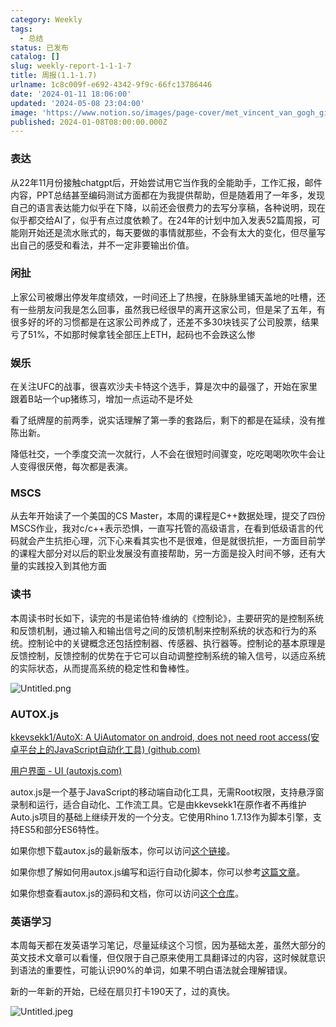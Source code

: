 ```yaml
---
category: Weekly
tags:
  - 总结
status: 已发布
catalog: []
slug: weekly-report-1-1-1-7
title: 周报(1.1-1.7)
urlname: 1c8c009f-e692-4342-9f9c-66fc13786446
date: '2024-01-11 18:06:00'
updated: '2024-05-08 23:04:00'
image: 'https://www.notion.so/images/page-cover/met_vincent_van_gogh_ginoux.jpg'
published: 2024-01-08T08:00:00.000Z
---
```


### 表达


从22年11月份接触chatgpt后，开始尝试用它当作我的全能助手，工作汇报，邮件内容，PPT总结甚至编码测试方面都在为我提供帮助，但是随着用了一年多，发现自己的语言表达能力似乎在下降，以前还会很费力的去写分享稿，各种说明，现在似乎都交给AI了，似乎有点过度依赖了。在24年的计划中加入发表52篇周报，可能刚开始还是流水账式的，每天要做的事情就那些，不会有太大的变化，但尽量写出自己的感受和看法，并不一定非要输出价值。


### 闲扯


上家公司被爆出停发年度绩效，一时间还上了热搜，在脉脉里铺天盖地的吐槽，还有一些朋友问我是怎么回事，虽然我已经很早的离开这家公司，但是呆了五年，有很多好的坏的习惯都是在这家公司养成了，还差不多30块钱买了公司股票，结果亏了51%，不如那时候拿钱全部压上ETH，起码也不会跌这么惨


### 娱乐


在关注UFC的战事，很喜欢沙夫卡特这个选手，算是次中的最强了，开始在家里跟着B站一个up猪练习，增加一点运动不是坏处


看了纸牌屋的前两季，说实话理解了第一季的套路后，剩下的都是在延续，没有推陈出新。


降低社交，一个季度交流一次就行，人不会在很短时间骤变，吃吃喝喝吹吹牛会让人变得很厌倦，每次都是表演。


### MSCS


从去年开始读了一个美国的CS Master，本周的课程是C++数据处理，提交了四份MSCS作业，我对c/c++表示恐惧，一直写托管的高级语言，在看到低级语言的代码就会产生抗拒心理，沉下心来看其实也不是很难，但是就很抗拒，一方面目前学的课程大部分对以后的职业发展没有直接帮助，另一方面是投入时间不够，还有大量的实践投入到其他方面


### 读书


本周读书时长如下，读完的书是诺伯特·维纳的《控制论》，主要研究的是控制系统和反馈机制，通过输入和输出信号之间的反馈机制来控制系统的状态和行为的系统。控制论中的关键概念还包括控制器、传感器、执行器等。控制论的基本原理是反馈控制，反馈控制的优势在于它可以自动调整控制系统的输入信号，以适应系统的实际状态，从而提高系统的稳定性和鲁棒性。


![Untitled.png](https://prod-files-secure.s3.us-west-2.amazonaws.com/5d24fe63-e567-4804-86f9-9fdc62e13082/4d744901-b410-4924-8554-36cce6e9aab7/Untitled.png?X-Amz-Algorithm=AWS4-HMAC-SHA256&X-Amz-Content-Sha256=UNSIGNED-PAYLOAD&X-Amz-Credential=ASIAZI2LB466VGN7BFTP%2F20250225%2Fus-west-2%2Fs3%2Faws4_request&X-Amz-Date=20250225T053754Z&X-Amz-Expires=3600&X-Amz-Security-Token=IQoJb3JpZ2luX2VjEAUaCXVzLXdlc3QtMiJGMEQCIFsg8BF%2BAFV65arKs6Uc%2FpxQYohCCAb8oHmJJbQx9pOEAiBnTbJQaNeGxdkhQwkpQkLTN%2Bxrm4FIpn7rm8sNhMy0myr%2FAwg%2BEAAaDDYzNzQyMzE4MzgwNSIMn2LU68dUhILx%2BSqXKtwD42ktaW3D19Hxr1MhQf3kqJhZKjxhJNnnTJDa2kqhD2Sdav%2FosLHAY%2BET50O2TCNYyhQv8r24m685IljTf8B384KTaZkjFZENvhpxBj9e2FkpOAV2Od603nl50%2BMaEz0F1V7283UN5BKQxdQSGCO8x0IoB5WwyhVURq8EN7u3TrzF797hvZZDOje001bZqCnfR%2BjNDmVslzpUUFP1KDdjBJ7HwGPGpMLYiJD6W3LkoAjvn7qyhOXBx2ZCTasvq0EWhH22QcxQmQrDpaXEgP3x7KXiXibKLQvoc%2BAhdCLyVS%2Bc5Nc6S%2BvTS6e4hItdU2qDy4GVF2W2%2BE9MD%2B6psgByIyLVwLNB39no2qWtFMK%2BnuA%2BPDRccAQ12wYUYKuequumXAXhk2vWz6MMif5JDUxPoDa0EiI55jAP66gHS6bLs3Tz9qXT3WZm74GUb5waizV7GSAX%2B%2FHYYX2g%2FGSsS0XID1nIeOD9ycEkBEbn6ok6ARtn%2BPv90mMlDK06qFbjgHo0%2BMAfBb%2FZw9c%2BOH%2BmT7WnB2lIDQa%2FsxXelS42Cu5vwOoOhduAVl8HgRuyw5AflEO1UV4vxOM7%2BBpaEv%2B3M5TMHOKFmmvYRSgV6rRyArL1vfKp8H0PcAnTl9NrZPwwyo71vQY6pgF2%2FZBJrGL6Rk5Y%2B6ia8kHPw%2B5ruNjVhI8CZAgEW9t8bFT5DPdvMdn4J4GRr3Nmkmv7PHLuWIPKtmrYO17rmflB5kud6nIqfkveA90XnqHOfyXpwGtPNvMeLuRpZfozL5sjo6WmQAlbU9nQo1Gl7zrPVGvTev5SX4svHkzYSJ66fCImUOilZ0O8DN7YRK5Zm2PxS4Q888%2BZxQW3V9ibfurGveR2%2F9ix&X-Amz-Signature=c012d76d97c4acebdaa88561c0d7d9b21daf5f914c93a3be318e9ddba2f5c675&X-Amz-SignedHeaders=host&x-id=GetObject)


### AUTOX.js


[kkevsekk1/AutoX: A UiAutomator on android, does not need root access(安卓平台上的JavaScript自动化工具) (github.com)](https://github.com/kkevsekk1/AutoX)


[用户界面 - UI (autoxjs.com)](http://doc.autoxjs.com/#/ui)


autox.js是一个基于JavaScript的移动端自动化工具，无需Root权限，支持悬浮窗录制和运行，适合自动化、工作流工具。它是由kkevsekk1在原作者不再维护Auto.js项目的基础上继续开发的一个分支。它使用Rhino 1.7.13作为脚本引擎，支持ES5和部分ES6特性。


如果你想下载autox.js的最新版本，你可以访问[这个链接](https://github.com/kkevsekk1/AutoX/releases)。


如果你想了解如何用autox.js编写和运行自动化脚本，你可以参考[这篇文章](https://www.cnblogs.com/ghj1976/p/autoxjs.html)。


如果你想查看autox.js的源码和文档，你可以访问[这个仓库](https://github.com/kkevsekk1/AutoX)。


### 英语学习


本周每天都在发英语学习笔记，尽量延续这个习惯，因为基础太差，虽然大部分的英文技术文章可以看懂，但仅限于自己原来使用工具翻译过的内容，这时候就意识到语法的重要性，可能认识90%的单词，如果不明白语法就会理解错误。


新的一年新的开始，已经在扇贝打卡190天了，过的真快。


![Untitled.jpeg](https://prod-files-secure.s3.us-west-2.amazonaws.com/5d24fe63-e567-4804-86f9-9fdc62e13082/c04d3014-4bd3-4142-a613-19220f0a3512/Untitled.jpeg?X-Amz-Algorithm=AWS4-HMAC-SHA256&X-Amz-Content-Sha256=UNSIGNED-PAYLOAD&X-Amz-Credential=ASIAZI2LB466VGN7BFTP%2F20250225%2Fus-west-2%2Fs3%2Faws4_request&X-Amz-Date=20250225T053754Z&X-Amz-Expires=3600&X-Amz-Security-Token=IQoJb3JpZ2luX2VjEAUaCXVzLXdlc3QtMiJGMEQCIFsg8BF%2BAFV65arKs6Uc%2FpxQYohCCAb8oHmJJbQx9pOEAiBnTbJQaNeGxdkhQwkpQkLTN%2Bxrm4FIpn7rm8sNhMy0myr%2FAwg%2BEAAaDDYzNzQyMzE4MzgwNSIMn2LU68dUhILx%2BSqXKtwD42ktaW3D19Hxr1MhQf3kqJhZKjxhJNnnTJDa2kqhD2Sdav%2FosLHAY%2BET50O2TCNYyhQv8r24m685IljTf8B384KTaZkjFZENvhpxBj9e2FkpOAV2Od603nl50%2BMaEz0F1V7283UN5BKQxdQSGCO8x0IoB5WwyhVURq8EN7u3TrzF797hvZZDOje001bZqCnfR%2BjNDmVslzpUUFP1KDdjBJ7HwGPGpMLYiJD6W3LkoAjvn7qyhOXBx2ZCTasvq0EWhH22QcxQmQrDpaXEgP3x7KXiXibKLQvoc%2BAhdCLyVS%2Bc5Nc6S%2BvTS6e4hItdU2qDy4GVF2W2%2BE9MD%2B6psgByIyLVwLNB39no2qWtFMK%2BnuA%2BPDRccAQ12wYUYKuequumXAXhk2vWz6MMif5JDUxPoDa0EiI55jAP66gHS6bLs3Tz9qXT3WZm74GUb5waizV7GSAX%2B%2FHYYX2g%2FGSsS0XID1nIeOD9ycEkBEbn6ok6ARtn%2BPv90mMlDK06qFbjgHo0%2BMAfBb%2FZw9c%2BOH%2BmT7WnB2lIDQa%2FsxXelS42Cu5vwOoOhduAVl8HgRuyw5AflEO1UV4vxOM7%2BBpaEv%2B3M5TMHOKFmmvYRSgV6rRyArL1vfKp8H0PcAnTl9NrZPwwyo71vQY6pgF2%2FZBJrGL6Rk5Y%2B6ia8kHPw%2B5ruNjVhI8CZAgEW9t8bFT5DPdvMdn4J4GRr3Nmkmv7PHLuWIPKtmrYO17rmflB5kud6nIqfkveA90XnqHOfyXpwGtPNvMeLuRpZfozL5sjo6WmQAlbU9nQo1Gl7zrPVGvTev5SX4svHkzYSJ66fCImUOilZ0O8DN7YRK5Zm2PxS4Q888%2BZxQW3V9ibfurGveR2%2F9ix&X-Amz-Signature=f54a1cf16410e1d4442b7f16694ce68c64a8cde627cc8706b3465f5f5f56817a&X-Amz-SignedHeaders=host&x-id=GetObject)


